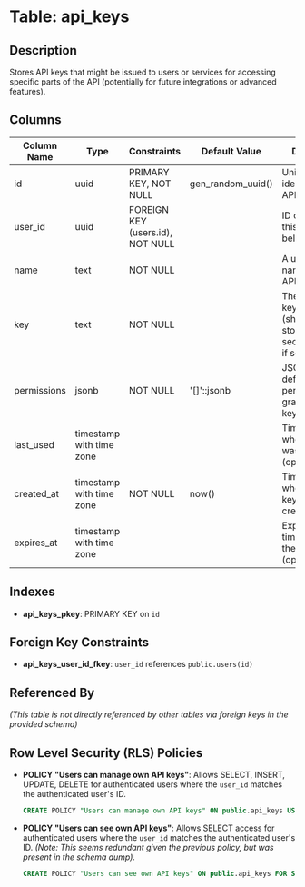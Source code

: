 # Table: api_keys

## Description
Stores API keys that might be issued to users or services for accessing specific parts of the API (potentially for future integrations or advanced features).

## Columns

| Column Name | Type                     | Constraints                  | Default Value | Description                                      |
|-------------|--------------------------|------------------------------|---------------|--------------------------------------------------|
| id          | uuid                     | PRIMARY KEY, NOT NULL        | gen_random_uuid() | Unique identifier for the API key record.        |
| user_id     | uuid                     | FOREIGN KEY (users.id), NOT NULL |               | ID of the user this API key belongs to.          |
| name        | text                     | NOT NULL                     |               | A user-defined name for the API key.             |
| key         | text                     | NOT NULL                     |               | The actual API key string (should be stored securely/hashed if sensitive). |
| permissions | jsonb                    | NOT NULL                     | '[]'::jsonb   | JSONB array defining the permissions granted to this key. |
| last_used   | timestamp with time zone |                              |               | Timestamp when the key was last used (optional). |
| created_at  | timestamp with time zone | NOT NULL                     | now()         | Timestamp when the API key was created.          |
| expires_at  | timestamp with time zone |                              |               | Expiration timestamp for the key (optional).     |

## Indexes

- **api_keys_pkey**: PRIMARY KEY on `id`

## Foreign Key Constraints

- **api_keys_user_id_fkey**: `user_id` references `public.users(id)`

## Referenced By

*(This table is not directly referenced by other tables via foreign keys in the provided schema)*

## Row Level Security (RLS) Policies

- **POLICY "Users can manage own API keys"**: Allows SELECT, INSERT, UPDATE, DELETE for authenticated users where the `user_id` matches the authenticated user's ID.
  ```sql
  CREATE POLICY "Users can manage own API keys" ON public.api_keys USING (auth.uid() = user_id);
  ```
- **POLICY "Users can see own API keys"**: Allows SELECT access for authenticated users where the `user_id` matches the authenticated user's ID. *(Note: This seems redundant given the previous policy, but was present in the schema dump).*
  ```sql
  CREATE POLICY "Users can see own API keys" ON public.api_keys FOR SELECT USING (auth.uid() = user_id);
